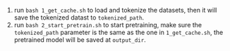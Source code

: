 1. run `bash 1_get_cache.sh` to load and tokenize the datasets, then it will save the tokenized datast to `tokenized_path`.
2. run `bash 2_start_pretrain.sh` to start pretraining, make sure the `tokenized_path` parameter is the same as the one in `1_get_cache.sh`, the pretrained model will be saved at `output_dir`.